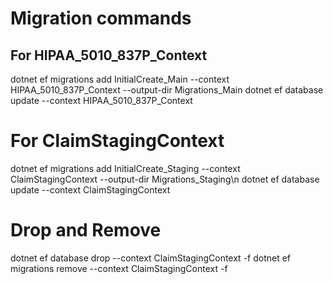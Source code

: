 # Migration commands
## For HIPAA_5010_837P_Context
dotnet ef migrations add InitialCreate_Main --context HIPAA_5010_837P_Context --output-dir Migrations_Main
dotnet ef database update --context HIPAA_5010_837P_Context

# For ClaimStagingContext
dotnet ef migrations add InitialCreate_Staging --context ClaimStagingContext --output-dir Migrations_Staging\n
dotnet ef database update --context ClaimStagingContext

# Drop and Remove
dotnet ef database drop --context ClaimStagingContext -f
dotnet ef migrations remove --context ClaimStagingContext -f

